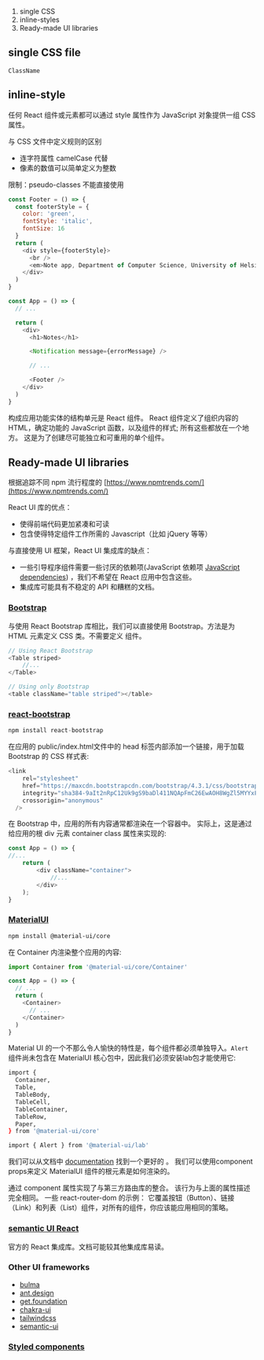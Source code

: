 1. single CSS
2. inline-styles
3. Ready-made UI libraries

## single CSS file

`ClassName`

## inline-style

任何 React 组件或元素都可以通过 style 属性作为 JavaScript 对象提供一组 CSS 属性。

与 CSS 文件中定义规则的区别

- 连字符属性 camelCase 代替
- 像素的数值可以简单定义为整数

 限制：pseudo-classes 不能直接使用

```js
const Footer = () => {
  const footerStyle = {
    color: 'green',
    fontStyle: 'italic',
    fontSize: 16
  }
  return (
    <div style={footerStyle}>
      <br />
      <em>Note app, Department of Computer Science, University of Helsinki 2021</em>
    </div> 
  )
}

const App = () => {
  // ...

  return (
    <div>
      <h1>Notes</h1>

      <Notification message={errorMessage} />

      // ...  

      <Footer />
    </div>
  )
}
```

构成应用功能实体的结构单元是 React 组件。 React 组件定义了组织内容的 HTML，确定功能的 JavaScript 函数，以及组件的样式; 所有这些都放在一个地方。 这是为了创建尽可能独立和可重用的单个组件。

## Ready-made UI libraries

根据追踪不同 npm 流行程度的 [https://www.npmtrends.com/](https://www.npmtrends.com/)

React UI  库的优点：

- 使得前端代码更加紧凑和可读
- 包含使得特定组件工作所需的 Javascript（比如 jQuery 等等）

与直接使用 UI 框架，React UI 集成库的缺点：

- 一些引导程序组件需要一些讨厌的依赖项(JavaScript 依赖项 [JavaScript dependencies](https://getbootstrap.com/docs/4.1/getting-started/introduction/#js)) ，我们不希望在 React 应用中包含这些。
- 集成库可能具有不稳定的 API 和糟糕的文档。

### [Bootstrap](https://getbootstrap.com/)

与使用 React Bootstrap 库相比，我们可以直接使用 Bootstrap。方法是为 HTML 元素定义 CSS 类。不需要定义 <Table> 组件。

```js
// Using React Bootstrap
<Table striped>
	//...
</Table>

// Using only Bootstrap
<table className="table striped"></table>
```

### [react-bootstrap](https://react-bootstrap.github.io/)

```js
npm install react-bootstrap
```

在应用的 public/index.html文件中的 head 标签内部添加一个链接，用于加载 Bootstrap 的 CSS 样式表:

```js
<link
    rel="stylesheet"
    href="https://maxcdn.bootstrapcdn.com/bootstrap/4.3.1/css/bootstrap.min.css"
    integrity="sha384-9aIt2nRpC12Uk9gS9baDl411NQApFmC26EwAOH8WgZl5MYYxFfc+NcPb1dKGj7Sk"
    crossorigin="anonymous"
  />
```

在 Bootstrap 中，应用的所有内容通常都渲染在一个容器中。 实际上，这是通过给应用的根 div 元素 container class 属性来实现的:

```js
const App = () => {
//...
	return (
		<div className="container">
			//...
		</div>
	);
}
```

### [MaterialUI](https://material-ui.com/zh/)

```bash
npm install @material-ui/core
```

在 Container 内渲染整个应用的内容:

```js
import Container from '@material-ui/core/Container'

const App = () => {
  // ...
  return (
    <Container>
      // ...
    </Container>
  )
}
```

Material UI 的一个不那么令人愉快的特性是，每个组件都必须单独导入。`Alert` 组件尚未包含在 MaterialUI 核心包中，因此我们必须安装lab包才能使用它: 

```bash
import {
  Container,
  Table,
  TableBody,
  TableCell,
  TableContainer,
  TableRow,
  Paper,
} from '@material-ui/core'

import { Alert } from '@material-ui/lab'
```

我们可以从文档中 [documentation](https://material-ui.com/zh/guides/composition/#routing-libraries) 找到一个更好的 。 我们可以使用component props来定义 MaterialUI 组件的根元素是如何渲染的。

通过 component 属性实现了与第三方路由库的整合。 该行为与上面的属性描述完全相同。 一些 react-router-dom 的示例： 它覆盖按钮（Button）、链接（Link）和列表（List）组件，对所有的组件，你应该能应用相同的策略。

### [semantic UI React](https://react.semantic-ui.com/)

官方的 React 集成库。文档可能较其他集成库易读。

### Other UI frameworks

- [bulma](https://bulma.io/)
- [ant.design](https://ant.design/)
- [get.foundation](https://get.foundation/)
- [chakra-ui](https://chakra-ui.com/)
- [tailwindcss](https://tailwindcss.com/)
- [semantic-ui](https://semantic-ui.com/)

### [Styled components](https://styled-components.com/)